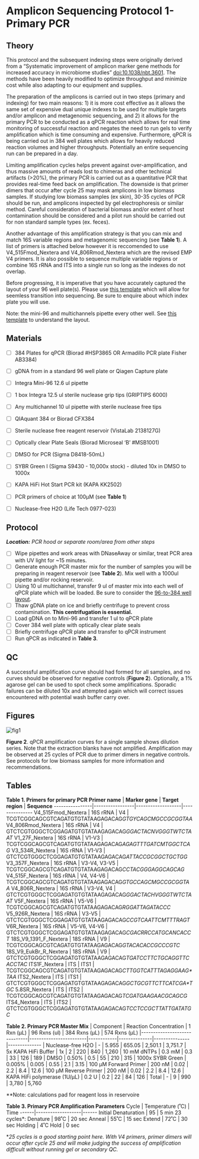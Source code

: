 # Amplicon Sequencing Protocol 1- Primary PCR

## Theory
This protocol and the subsequent indexing steps were originally derived from a “Systematic improvement of amplicon marker gene methods for increased accuracy in microbiome studies” [doi:10.1038/nbt.3601](https://www.nature.com/articles/nbt.3601). The methods have been heavily modified to optimize throughput and minimize cost while also adapting to our equipment and supplies.

The preparation of the amplicons is carried out in two steps (primary and indexing) for two main reasons: 1) it is more cost effective as it allows the same set of expensive dual unique indexes to be used for multiple targets and/or amplicon and metagenomic sequencing, and 2) it allows for the primary PCR to be conducted as a qPCR reaction which allows for real time monitoring of successful reaction and negates the need to run gels to verify amplification which is time consuming and expensive. Furthermore, qPCR is being carried out in 384 well plates which allows for heavily reduced reaction volumes and higher throughputs. Potentially an entire sequencing run can be prepared in a day.

Limiting amplification cycles helps prevent against over-amplification, and thus massive amounts of reads lost to chimeras and other technical artifacts (>20%), the primary PCR is carried out as a quantitative PCR that provides real-time feed back on amplification. The downside is that primer dimers that occur after cycle 25 may mask amplicons in low biomass samples. If studying low biomass samples (ex skin), 30-35 cycles of PCR should be run, and amplicons inspected by gel electrophoresis or similar method. Careful consideration of bacterial biomass and/or extent of host contamination should be considered and a pilot run should be carried out for non standard sample types (ex. feces).

Another advantage of this amplification strategy is that you can mix and match 16S variable regions and metagenomic sequencing (see **Table 1**). A list of primers is attached below however it is reccomended to use V4_515Fmod_Nextera and V4_806Rmod_Nextera which are the revised EMP V4 primers. It is also possible to sequence multiple variable regions or combine 16S rRNA and ITS into a single run so long as the indexes do not overlap.

Before progressing, it is imperative that you have accurately captured the layout of your 96 well plate(s). Please use [this template](https://github.com/BisanzLab/OHMC_Colaboratory/blob/main/Templates/Amplicon_RunTemplate.xlsx) which will allow for seemless transition into sequencing. Be sure to enquire about which index plate you will use.

Note: the mini-96 and multichannels pipette every other well.  See [this template](https://github.com/BisanzLab/OHMC_Colaboratory/blob/main/Templates/96_to_384_Integra.xlsx) to understand the layout.

## Materials

- [ ] 384 Plates for qPCR (Biorad #HSP3865 OR Armadillo PCR plate Fisher AB3384)
- [ ] gDNA from in a standard 96 well plate or Qiagen Capture plate
- [ ] Integra Mini-96 12.6 ul pipette
- [ ] 1 box Integra 12.5 ul sterile nuclease grip tips (GRIPTIPS 6000)
- [ ] Any multichannel 10 ul pipette with sterile nuclease free tips
- [ ] QIAquant 384 or Biorad CFX384
- [ ] Sterile nuclease free reagent reservoir (VistaLab 2138127G)
- [ ] Optically clear Plate Seals (Biorad Microseal ‘B’ #MSB1001)
- [ ] DMSO for PCR (Sigma D8418-50mL)
- [ ] SYBR Green I (Sigma S9430 - 10,000x stock) - diluted 10x in DMSO to 1000x
- [ ] KAPA HiFi Hot Start PCR kit (KAPA KK2502)
- [ ] PCR primers of choice at 100µM (see **Table 1**)
- [ ] Nuclease-free H2O (Life Tech 0977-023)


## Protocol
***Location:** PCR hood or separate room/area from other steps*
- [ ] Wipe pipettes and work areas with DNaseAway or similar, treat PCR area with UV light for ~15 minutes.
- [ ] Generate enough PCR master mix for the number of samples you will be preparing in reagent reservoir (see **Table 2**). Mix well with a 1000ul pipette and/or rocking reservoir.
- [ ] Using 10 ul multichannel, transfer 9 ul of master mix into each well of qPCR plate which will be loaded. Be sure to consider the [96-to-384 well layout](https://github.com/BisanzLab/OHMC_Colaboratory/blob/main/Templates/96_to_384_Integra.xlsx).
- [ ] Thaw gDNA plate on ice and briefly centrifuge to prevent cross contamination. **This centrifugation is essential.**
- [ ] Load gDNA on to Mini-96 and transfer 1 ul to qPCR plate
- [ ] Cover 384 well plate with optically clear plate seals
- [ ] Briefly centrifuge qPCR plate and transfer to qPCR instrument
- [ ] Run qPCR as indicated in **Table 3**.

## QC
A successful amplification curve should had formed for all samples, and no curves should be observed for negative controls (**Figure 2**). Optionally, a 1% agarose gel can be used to spot check some amplifications. Sporadic failures can be diluted 10x and attempted again which will correct issues encountered with potential wash buffer carry over.

## Figures

![fig1](https://github.com/jbisanz/AmpliconSeq/blob/master/images/ampcurves.png)

**Figure 2**. qPCR amplification curves for a single sample shows dilution series. Note that the extraction blanks have not amplified. Amplification may be observed at 25 cycles of PCR due to primer dimers in negative controls. See protocols for low biomass samples for more information and recommendations.

## Tables

**Table 1. Primers for primary PCR**
**Primer name** | **Marker gene** | **Target region** | **Sequence**
----------------|-----------------|-------------------|---------------
V4_515Fmod_Nextera | 16S rRNA | V4 |         TCGTCGGCAGCGTCAGATGTGTATAAGAGACAG*GTGYCAGCMGCCGCGGTAA*
V4_806Rmod_Nextera | 16S rRNA | V4 |         GTCTCGTGGGCTCGGAGATGTGTATAAGAGACAG*GGACTACNVGGGTWTCTAAT*
V1_27F_Nextera | 16S rRNA | V1-V3 |          TCGTCGGCAGCGTCAGATGTGTATAAGAGACAG*AGAGTTTGATCMTGGCTCAG*
V3_534R_Nextera | 16S rRNA | V1-V3 |         GTCTCGTGGGCTCGGAGATGTGTATAAGAGACAG*ATTACCGCGGCTGCTGG*
V3_357F_Nextera | 16S rRNA | V3-V4, V3-V5 |  TCGTCGGCAGCGTCAGATGTGTATAAGAGACAG*CCTACGGGAGGCAGCAG*
V4_515F_Nextera | 16S rRNA | V4, V4-V6 |     TCGTCGGCAGCGTCAGATGTGTATAAGAGACAG*GTGCCAGCMGCCGCGGTAA*
V4_806R_Nextera | 16S rRNA | V3-V4, V4 |     GTCTCGTGGGCTCGGAGATGTGTATAAGAGACAG*GGACTACHVGGGTWTCTAAT*
V5F_Nextera  | 16S rRNA | V5-V6 |            TCGTCGGCAGCGTCAGATGTGTATAAGAGACAG*RGGATTAGATACCC*
V5_926R_Nextera | 16S rRNA | V3-V5 |         GTCTCGTGGGCTCGGAGATGTGTATAAGAGACAG*CCGTCAATTCMTTTRAGT*
V6R_Nextera | 16S rRNA | V5-V6, V4-V6 |      GTCTCGTGGGCTCGGAGATGTGTATAAGAGACAG*CGACRRCCATGCANCACCT*
18S_V9_1391_F_Nextera | 18S rRNA | V9 |      TCGTCGGCAGCGTCAGATGTGTATAAGAGACAG*GTACACACCGCCCGTC*
18S_V9_EukBr_R_Nextera | 18S rRNA | V9 |     GTCTCGTGGGCTCGGAGATGTGTATAAGAGACAG*TGATCCTTCTGCAGGTTCACCTAC*
ITS1F_Nextera | ITS | ITS1 |                 TCGTCGGCAGCGTCAGATGTGTATAAGAGACAG*CTTGGTCATTTAGAGGAAG\*TAA*
ITS2_Nextera | ITS | ITS1 |                  GTCTCGTGGGCTCGGAGATGTGTATAAGAGACAG*GCTGCGTTCTTCATCGA\*TGC*
5.8SR_Nextera | ITS | ITS2 |                 TCGTCGGCAGCGTCAGATGTGTATAAGAGACAG*TCGATGAAGAACGCAGCG*
ITS4_Nextera | ITS | ITS2 |                  GTCTCGTGGGCTCGGAGATGTGTATAAGAGACAG*TCCTCCGCTTATTGATATGC*

**Table 2. Primary PCR Master Mix**
| Component                    | Reaction Concentration | 1 Rxn (µL) | 96 Rxns (ul) | 384 Rxns (µL) | 574 Rxns (µL)
|------------------------------|------------------------|------------|--------------|---------------|--------------
| Nuclease-free H2O            | -                      |    5.955   | 655.05       |  2,501.1      |  3,751.7
| 5x KAPA HiFi Buffer          | 1x                     |     2      |    220       |   840         |  1,260
| 10 mM dNTPs                  | 0.3 mM                 |  0.3       | 33           |   126         |  189
| DMSO                         | 0.50%                  | 0.5        | 55           | 210           | 315
| 1000x SYBR Green             | 0.005%                 | 0.005      | 0.55         | 2.1           | 3.15
| 100 µM Forward Primer        | 200 nM                 | 0.02       | 2.2          | 8.4           | 12.6
| 100 µM Reverse Primer        | 200 nM                 | 0.02       | 2.2          | 8.4            | 12.6
| KAPA HiFi polymerase (1U/µL) | 0.2 U                  | 0.2        | 22           | 84            | 126
| Total                        | -                      | 9          | 990          | 3,780         | 5,760

\**Note: calculations pad for reagent loss in reservoire

**Table 3. Primary PCR Amplification Parameters**
Cycle |	Temperature (˚C)  | Time
------|-------------------|------
Initial Denaturation   |	95	| 5 min
23 cycles\*:
Denature | 98˚C | 20 sec
Anneal | 55˚C	| 15 sec
Extend | 72˚C | 30 sec
Holding	| 4˚C	Hold | 0 sec

\**25 cycles is a good starting point here. With V4 primers, primer dimers will occur after cycle 25 and will make judging the success of amplification difficult without running gel or secondary QC.*

